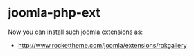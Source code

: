 # joomla-php-ext

Now you can install such joomla extensions as:
- http://www.rockettheme.com/joomla/extensions/rokgallery
